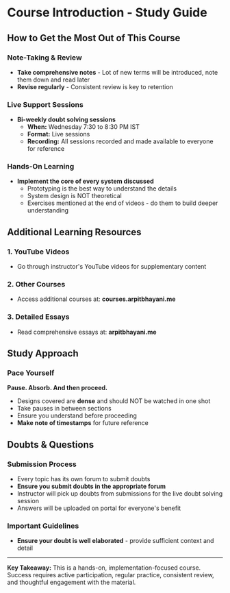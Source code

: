 # Course Introduction - Study Guide

## How to Get the Most Out of This Course

### Note-Taking & Review
- **Take comprehensive notes** - Lot of new terms will be introduced, note them down and read later
- **Revise regularly** - Consistent review is key to retention

### Live Support Sessions
- **Bi-weekly doubt solving sessions**
  - **When:** Wednesday 7:30 to 8:30 PM IST
  - **Format:** Live sessions
  - **Recording:** All sessions recorded and made available to everyone for reference

### Hands-On Learning
- **Implement the core of every system discussed**
  - Prototyping is the best way to understand the details
  - System design is NOT theoretical
  - Exercises mentioned at the end of videos - do them to build deeper understanding

## Additional Learning Resources

### 1. YouTube Videos
- Go through instructor's YouTube videos for supplementary content

### 2. Other Courses
- Access additional courses at: **courses.arpitbhayani.me**

### 3. Detailed Essays
- Read comprehensive essays at: **arpitbhayani.me**

## Study Approach

### Pace Yourself
**Pause. Absorb. And then proceed.**

- Designs covered are **dense** and should NOT be watched in one shot
- Take pauses in between sections
- Ensure you understand before proceeding
- **Make note of timestamps** for future reference

## Doubts & Questions

### Submission Process
- Every topic has its own forum to submit doubts
- **Ensure you submit doubts in the appropriate forum**
- Instructor will pick up doubts from submissions for the live doubt solving session
- Answers will be uploaded on portal for everyone's benefit

### Important Guidelines
- **Ensure your doubt is well elaborated** - provide sufficient context and detail

---

**Key Takeaway:** This is a hands-on, implementation-focused course. Success requires active participation, regular practice, consistent review, and thoughtful engagement with the material.
